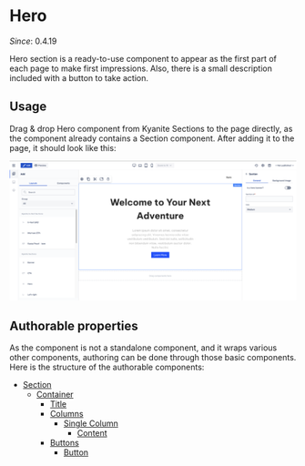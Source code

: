 # Hero

_Since_: 0.4.19

Hero section is a ready-to-use component to appear as the first part of each page to make first
impressions. Also, there is a small description included with a button to take action.

## Usage

Drag & drop Hero component from Kyanite Sections to the page directly, as the component already
contains a Section component.
After adding it to the page, it should look like this:
<p align="center" width="100%">
    <img class="image--with-border" src="images/initial-hero.png" alt="Initial Hero">
</p>

## Authorable properties

As the component is not a standalone component, and it wraps various other components, authoring
can be done through those basic components. Here is the structure of the authorable components:
- <a href="../../section">Section</a>
  - <a href="../../container">Container</a>
    - <a href="../../title">Title</a>
    - <a href="../../columns">Columns</a>
      - <a href="../../columns/column">Single Column</a>
        - <a href="../../content">Content</a>
    - <a href="../../buttons">Buttons</a>
      - <a href="../../button">Button</a>